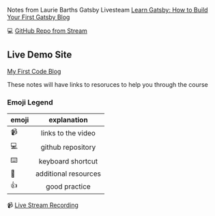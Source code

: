 Notes from Laurie Barths Gatsby Livesteam [Learn Gatsby: How to Build Your First Gatsby Blog](https://www.youtube.com/watch?v=xJVHWhO9bJY)

 💻  [GitHub Repo from Stream](https://github.com/gatsby-inc/webinar-my-first-code-blog)




## Live Demo Site

[My First Code Blog](https://my-first-code-blog.netlify.app/)


These notes will have links to resoruces to help you through the course

### Emoji Legend

| emoji| explanation              |
| -----|:------------------------:|
| 📹   | links to the video|
| 💻   | github repository        |
| ⌨️    | keyboard shortcut        |
| 🤔   | additional resources     |
| 👍   | good practice            |



 📹  [Live Stream Recording](https://www.youtube.com/watch?v=xJVHWhO9bJY)
